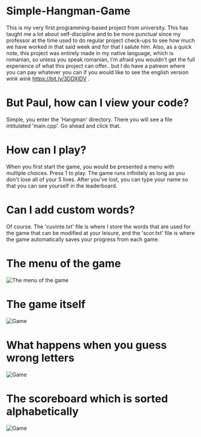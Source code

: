 # Simple-Hangman-Game

This is my very first programming-based project from university. This has taught me a lot about self-discipline and to be more punctual since my professor at the time used to do regular project check-ups to see how much we have worked in that said week and for that I salute him. Also, as a quick note, this project was entirely made in my native language, which is romanian, so unless you speak romanian, I'm afraid you wouldn't get the full experience of what this project can offer.. but I do have a patreon where you can pay whatever you can if you would like to see the english version *wink* *wink* https://bit.ly/3DDXlDV .

# But Paul, how can I view your code?

Simple, you enter the 'Hangman' directory. There you will see a file intitulated 'main.cpp'. Go ahead and click that.

# How can I play?

When you first start the game, you would be presented a menu with multiple choices. Press 1 to play. The game runs infinitely as long as you don't lose all of your 5 lives.
After you've lost, you can type your name so that you can see yourself in the leaderboard.

# Can I add custom words?

Of course. The 'cuvinte.txt' file is where I store the words that are used for the game that can be modified at your leisure, and the 'scor.txt' file is where the game automatically saves your progress from each game.

# The menu of the game

![The menu of the game](https://i.imgur.com/uFlNIQV.png)

# The game itself

![Game](https://i.imgur.com/991CtqA.png)

# What happens when you guess wrong letters

![Game](https://i.imgur.com/SXUZISp.png)

# The scoreboard which is sorted alphabetically

![Game](https://i.imgur.com/0GuEZOc.png)
